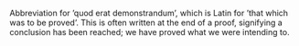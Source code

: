 Abbreviation for ’quod erat demonstrandum’, which is Latin for ’that
which was to be proved’. This is often written at the end of a proof,
signifying a conclusion has been reached; we have proved what we were
intending to.
